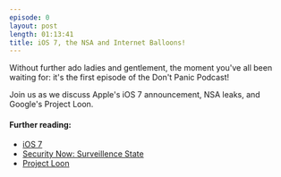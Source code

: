 ```yaml
---
episode: 0
layout: post
length: 01:13:41
title: iOS 7, the NSA and Internet Balloons!
---
```


Without further ado ladies and gentlement, the moment you've all been waiting for: it's the first episode of the Don't Panic Podcast!

Join us as we discuss Apple's iOS 7 announcement, NSA leaks, and Google's Project Loon.

#### Further reading:

* [iOS 7](http://www.apple.com/ios/ios7/)
* [Security Now: Surveillence State](http://twit.tv/show/security-now/408)
* [Project Loon](http://www.google.com/loon/)
